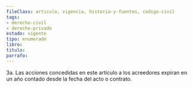 ```yaml
---
fileClass: articulo, vigencia, historia-y-fuentes, codigo-civil
tags:
- derecho-civil
- derecho-privado
estado: vigente
tipo: enumerado
libro:
titulo:
parrafo:
---
```

3a. Las acciones concedidas en este artículo a los acreedores expiran en un año contado desde la fecha del acto o contrato.